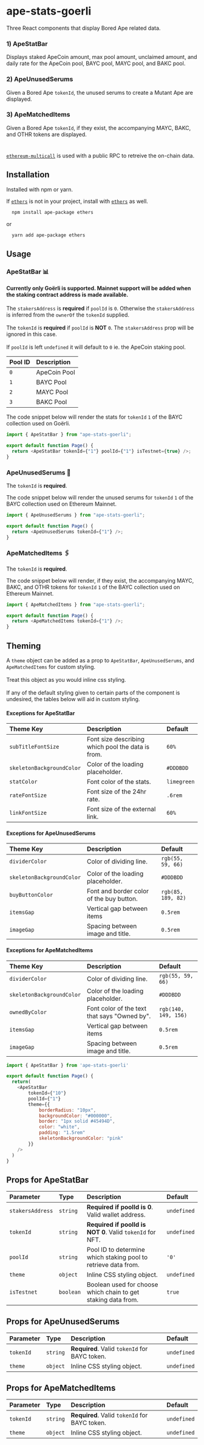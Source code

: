 # ape-stats-goerli

Three React components that display Bored Ape related data.

### 1) ApeStatBar

Displays staked ApeCoin amount, max pool amount, unclaimed amount, and daily rate
for the ApeCoin pool, BAYC pool, MAYC pool, and BAKC pool.

### 2) ApeUnusedSerums

Given a Bored Ape `tokenId`, the unused serums to create a Mutant Ape are displayed.

### 3) ApeMatchedItems

Given a Bored Ape `tokenId`, if they exist, the accompanying MAYC, BAKC, and OTHR tokens are displayed.

#

[`ethereum-multicall`](https://www.npmjs.com/package/ethereum-multicall) is used with a public RPC to retreive the on-chain data.

## Installation

Installed with npm or yarn.

If [`ethers`](https://www.npmjs.com/package/ethers) is not in your project, install with [`ethers`](https://www.npmjs.com/package/ethers) as well.

```bash
  npm install ape-package ethers
```

or

```bash
  yarn add ape-package ethers
```

## Usage

### ApeStatBar 📊

#### Currently only Goërli is supported. Mainnet support will be added when the staking contract address is made available.

The `stakersAddress` is **required** if `poolId` is `0`. Otherwise the `stakersAddress` is inferred from the `ownerOf` the `tokenId` supplied. \
\
The `tokenId` is **required** if `poolId` is **NOT** `0`. The `stakersAddress` prop will be ignored in this case.\
\
If `poolId` is left `undefined` it will default to `0` ie. the ApeCoin staking pool.

| Pool ID | Description  |
| :------ | :----------- |
| `0`     | ApeCoin Pool |
| `1`     | BAYC Pool    |
| `2`     | MAYC Pool    |
| `3`     | BAKC Pool    |

The code snippet below will render the stats for `tokenId` `1` of the BAYC collection used on Goërli.

```javascript
import { ApeStatBar } from "ape-stats-goerli";

export default function Page() {
  return <ApeStatBar tokenId={"1"} poolId={"1"} isTestnet={true} />;
}
```

### ApeUnusedSerums 🧪

The `tokenId` is **required**.

The code snippet below will render the unused serums for `tokenId` `1` of the BAYC collection used on Ethereum Mainnet.

```javascript
import { ApeUnusedSerums } from "ape-stats-goerli";

export default function Page() {
  return <ApeUnusedSerums tokenId={"1"} />;
}
```

### ApeMatchedItems 🖇️

The `tokenId` is **required**.

The code snippet below will render, if they exist, the accompanying MAYC, BAKC, and OTHR tokens for `tokenId` `1` of the BAYC collection used on Ethereum Mainnet.

```javascript
import { ApeMatchedItems } from "ape-stats-goerli";

export default function Page() {
  return <ApeMatchedItems tokenId={"1"} />;
}
```

## Theming

A `theme` object can be added as a prop to `ApeStatBar`, `ApeUnusedSerums`, and `ApeMatchedItems` for custom styling. \
\
Treat this object as you would inline css styling. \
\
If any of the default styling given to certain parts of the component is undesired, the tables below will aid in custom styling.

#### Exceptions for ApeStatBar

| Theme Key                 | Description                                       | Default     |
| :------------------------ | :------------------------------------------------ | :---------- |
| `subTitleFontSize`        | Font size describing which pool the data is from. | `60%`       |
| `skeletonBackgroundColor` | Color of the loading placeholder.                 | `#DDDBDD`   |
| `statColor`               | Font color of the stats.                          | `limegreen` |
| `rateFontSize`            | Font size of the 24hr rate.                       | `.6rem`     |
| `linkFontSize`            | Font size of the external link.                   | `60%`       |

#### Exceptions for ApeUnusedSerums

| Theme Key                 | Description                              | Default            |
| :------------------------ | :--------------------------------------- | :----------------- |
| `dividerColor`            | Color of dividing line.                  | `rgb(55, 59, 66)`  |
| `skeletonBackgroundColor` | Color of the loading placeholder.        | `#DDDBDD`          |
| `buyButtonColor`          | Font and border color of the buy button. | `rgb(85, 189, 82)` |
| `itemsGap`                | Vertical gap between items               | `0.5rem`           |
| `imageGap`                | Spacing between image and title.         | `0.5rem`           |

#### Exceptions for ApeMatchedItems

| Theme Key                 | Description                                  | Default              |
| :------------------------ | :------------------------------------------- | :------------------- |
| `dividerColor`            | Color of dividing line.                      | `rgb(55, 59, 66)`    |
| `skeletonBackgroundColor` | Color of the loading placeholder.            | `#DDDBDD`            |
| `ownedByColor`            | Font color of the text that says "Owned by". | `rgb(140, 149, 156)` |
| `itemsGap`                | Vertical gap between items                   | `0.5rem`             |
| `imageGap`                | Spacing between image and title.             | `0.5rem`             |

```javascript
import { ApeStatBar } from 'ape-stats-goerli'

export default function Page() {
  return(
    <ApeStatBar
        tokenId={"10"}
        poolId={"1"}
        theme={{
            borderRadius: "10px",
            backgroundColor: "#000000",
            border: "1px solid #45494D",
            color: "white",
            padding: "1.5rem"
            skeletonBackgroundColor: "pink"
        }}
    />
  )
}
```

## Props for ApeStatBar

| Parameter        | Type      | Description                                                    | Default     |
| :--------------- | :-------- | :------------------------------------------------------------- | :---------- |
| `stakersAddress` | `string`  | **Required if poolId is 0**. Valid wallet address.             | `undefined` |
| `tokenId`        | `string`  | **Required if poolId is NOT 0**. Valid `tokenId` for NFT.      | `undefined` |
| `poolId`         | `string`  | Pool ID to determine which staking pool to retrieve data from. | `'0'`       |
| `theme`          | `object`  | Inline CSS styling object.                                     | `undefined` |
| `isTestnet`      | `boolean` | Boolean used for choose which chain to get staking data from.  | `true`      |

## Props for ApeUnusedSerums

| Parameter | Type     | Description                                   | Default     |
| :-------- | :------- | :-------------------------------------------- | :---------- |
| `tokenId` | `string` | **Required**. Valid `tokenId` for BAYC token. | `undefined` |
| `theme`   | `object` | Inline CSS styling object.                    | `undefined` |

## Props for ApeMatchedItems

| Parameter | Type     | Description                                   | Default     |
| :-------- | :------- | :-------------------------------------------- | :---------- |
| `tokenId` | `string` | **Required**. Valid `tokenId` for BAYC token. | `undefined` |
| `theme`   | `object` | Inline CSS styling object.                    | `undefined` |
